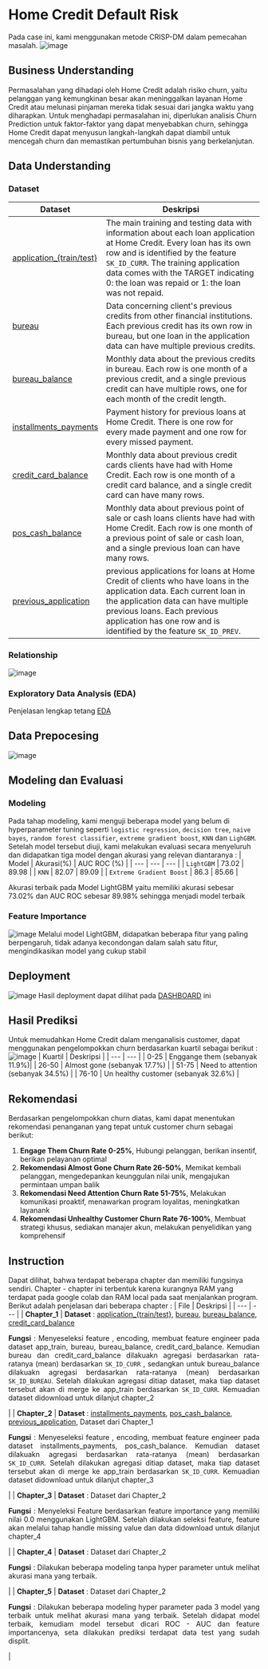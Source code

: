 # Home Credit Default Risk
Pada case ini, kami menggunakan metode CRISP-DM dalam pemecahan masalah.
![image](https://github.com/DanielAndresSmg/Home-Credit-Default-Risk/blob/main/CRISP-DM.jpg)

## Business Understanding
Permasalahan yang dihadapi oleh Home Credit adalah risiko churn, yaitu pelanggan yang kemungkinan besar akan meninggalkan layanan Home Credit atau melunasi pinjaman mereka tidak sesuai dari jangka waktu yang diharapkan. Untuk menghadapi permasalahan ini, diperlukan analisis Churn Prediction untuk faktor-faktor yang dapat menyebabkan churn, sehingga Home Credit dapat menyusun langkah-langkah dapat diambil untuk mencegah churn dan memastikan pertumbuhan bisnis yang berkelanjutan.

## Data Understanding
### **Dataset**
| Dataset | Deskripsi |
| --- | --- |
|[application_{train/test}](https://www.kaggle.com/competitions/home-credit-default-risk/data) | The main training and testing data with information about each loan application at Home Credit. Every loan has its own row and is identified by the feature `SK_ID_CURR`. The training application data comes with the TARGET indicating 0: the loan was repaid or 1: the loan was not repaid.|
|[bureau](https://www.kaggle.com/competitions/home-credit-default-risk/data) | Data concerning client's previous credits from other financial institutions. Each previous credit has its own row in bureau, but one loan in the application data can have multiple previous credits.|
|[bureau_balance](https://www.kaggle.com/competitions/home-credit-default-risk/data) | Monthly data about the previous credits in bureau. Each row is one month of a previous credit, and a single previous credit can have multiple rows, one for each month of the credit length.|
|[installments_payments](https://www.kaggle.com/competitions/home-credit-default-risk/data) | Payment history for previous loans at Home Credit. There is one row for every made payment and one row for every missed payment.|
|[credit_card_balance](https://www.kaggle.com/competitions/home-credit-default-risk/data) | Monthly data about previous credit cards clients have had with Home Credit. Each row is one month of a credit card balance, and a single credit card can have many rows.|
|[pos_cash_balance](https://www.kaggle.com/competitions/home-credit-default-risk/data)| Monthly data about previous point of sale or cash loans clients have had with Home Credit. Each row is one month of a previous point of sale or cash loan, and a single previous loan can have many rows.|
|[previous_application](https://www.kaggle.com/competitions/home-credit-default-risk/data)| previous applications for loans at Home Credit of clients who have loans in the application data. Each current loan in the application data can have multiple previous loans. Each previous application has one row and is identified by the feature `SK_ID_PREV`.|

### **Relationship**
![image](https://github.com/DanielAndresSmg/Home-Credit-Default-Risk/blob/main/RELATIONSHIP_home_credit.png)

### **Exploratory Data Analysis (EDA)**
Penjelasan lengkap tetang [EDA](https://github.com/DanielAndresSmg/Home-Credit-Default-Risk/blob/main/Exploratory%20Data%20Analysis.ipynb)

## Data Prepocesing
![image](https://github.com/DanielAndresSmg/Home-Credit-Default-Risk/blob/main/Flow.jpg)

## Modeling dan Evaluasi
### **Modeling**
Pada tahap modeling, kami menguji beberapa model yang belum di hyperparameter tuning seperti `logistic regression`, `decision tree`, `naive bayes`, `random forest classifier`, `extreme gradient boost`, `KNN` dan `LighGBM`. Setelah model tersebut diuji, kami melakukan evaluasi secara menyeluruh dan didapatkan tiga model dengan akurasi yang relevan diantaranya : 
| Model | Akurasi(%) | AUC ROC (%) | 
| --- | --- | --- |
| `LightGBM` | 73.02 | 89.98 |
| `KNN` | 82.07 | 89.09 |
| `Extreme Gradient Boost` | 86.3 | 85.66 |

Akurasi terbaik pada Model LightGBM yaitu memiliki akurasi sebesar 73.02% dan AUC ROC sebesar 89.98% sehingga menjadi model terbaik

### **Feature Importance**
![image](https://github.com/DanielAndresSmg/Home-Credit-Default-Risk/blob/main/FEATURE%20IMPORTANCE.jpg)
Melalui model LightGBM, didapatkan beberapa fitur yang paling berpengaruh, tidak adanya kecondongan dalam salah satu fitur, mengindikasikan model yang cukup stabil


## Deployment 
![image](https://github.com/DanielAndresSmg/Home-Credit-Default-Risk/blob/main/Dasboard.png)
Hasil deployment dapat dilihat pada [DASHBOARD](https://app.powerbi.com/view?r=eyJrIjoiNGM1NDNhMjMtN2ZkOS00MDZlLWJmNGMtYTIzZTBkMzFjOGM0IiwidCI6ImFmMmMwNzM0LWNiNDItNDY0Zi1iNmJmLTJhMjQxYjZhZGE1NiIsImMiOjEwfQ%3D%3D) ini 

## Hasil Prediksi
Untuk memudahkan Home Credit dalam menganalisis customer, dapat menggunakan pengelompokkan churn berdasarkan kuartil sebagai berikut :
![image](https://github.com/DanielAndresSmg/Home-Credit-Default-Risk/blob/main/Insight.png)
| Kuartil | Deskripsi |
| --- | --- |
| 0-25 | Enggange them (sebanyak 11.9%)|
| 26-50 | Almost gone (sebanyak 17.7%) |
| 51-75 | Need to attention (sebanyak 34.5%) |
| 76-10 | Un healthy customer (sebanyak 32.6%) |

## Rekomendasi 
Berdasarkan pengelompokkan churn diatas, kami dapat menentukan  rekomendasi penanganan yang tepat untuk customer churn sebagai berikut:
1. **Engage Them Churn Rate 0-25%**,
   Hubungi pelanggan, berikan insentif, berikan pelayanan optimal
2. **Rekomendasi Almost Gone Churn Rate 26-50%**,
   Memikat kembali pelanggan, mengedepankan keunggulan nilai unik, mengajukan permintaan umpan balik
3. **Rekomendasi Need Attention Churn Rate 51-75%**,
   Melakukan komunikasi proaktif, menawarkan program loyalitas, meningkatkan layanank
4. **Rekomendasi Unhealthy Customer Churn Rate 76-100%**,
   Membuat strategi khusus, sediakan manajer akun, melakukan penyelidikan yang komprehensif

## Instruction
Dapat dilihat, bahwa terdapat beberapa chapter dan memiliki fungsinya sendiri. Chapter - chapter ini terbentuk karena kurangnya RAM yang terdapat pada google colab dan RAM local pada saat menjalankan program. Berikut adalah penjelasan dari beberapa chapter :
| File | Deskripsi |
| --- | --- |
| **Chapter_1** | **Dataset** : [application_{train/test}](https://www.kaggle.com/competitions/home-credit-default-risk/data), [bureau](https://www.kaggle.com/competitions/home-credit-default-risk/data), [bureau_balance](https://www.kaggle.com/competitions/home-credit-default-risk/data), [credit_card_balance](https://www.kaggle.com/competitions/home-credit-default-risk/data) <br> <p align = "justify"> **Fungsi** :  Menyeseleksi feature , encoding, membuat feature engineer pada dataset app_train, bureau, bureau_balance, credit_card_balance. Kemudian bureau dan credit_card_balance dilakuakn agregasi berdasarkan rata-ratanya (mean) berdasarkan `SK_ID_CURR` , sedangkan untuk bureau_balance dilakuakn agregasi berdasarkan rata-ratanya (mean) berdasarkan `SK_ID_BUREAU`. Setelah dilakukan agregasi ditiap dataset, maka tiap dataset tersebut akan di merge ke app_train berdasarkan `SK_ID_CURR`. Kemuadian dataset didownload untuk dilanjut chapter_2 </p> |
| **Chapter_2** | **Dataset** : [installments_payments](https://www.kaggle.com/competitions/home-credit-default-risk/data), [pos_cash_balance](https://www.kaggle.com/competitions/home-credit-default-risk/data), [previous_application](https://www.kaggle.com/competitions/home-credit-default-risk/data), Dataset dari Chapter_1 <br> <p align = "justify"> **Fungsi** : Menyeseleksi feature , encoding, membuat feature engineer pada dataset installments_payments, pos_cash_balance. Kemudian dataset dilakuakn agregasi berdasarkan rata-ratanya (mean) berdasarkan `SK_ID_CURR`. Setelah dilakukan agregasi ditiap dataset, maka tiap dataset tersebut akan di merge ke app_train berdasarkan `SK_ID_CURR`. Kemuadian dataset didownload untuk dilanjut chapter_3 </p> |
| **Chapter_3** | **Dataset** : Dataset dari Chapter_2 <br> <p align = "justify"> **Fungsi** : Menyeleksi Feature  berdasarkan feature importance yang memiliki nilai 0.0 menggunakan LightGBM. Setelah dilakukan seleksi feature, feature akan melalui tahap handle missing value dan data didownload untuk dilanjut chapter_4 </p>  |
| **Chapter_4** | **Dataset** : Dataset dari Chapter_2 <br> <p align = "justify"> **Fungsi** :  Dilakukan beberapa modeling tanpa hyper parameter untuk melihat akurasi mana yang terbaik.   </p>|
| **Chapter_5** | **Dataset** : Dataset dari Chapter_2 <br> <p align = "justify"> **Fungsi** :  Dilakukan beberapa modeling hyper parameter pada 3 model yang terbaik untuk melihat akurasi mana yang terbaik. Setelah didapat model terbaik, kemudiam model tersebut dicari ROC - AUC dan feature importancenya, seta dilakukan prediksi terdapat data test yang sudah displit.  </p> |


